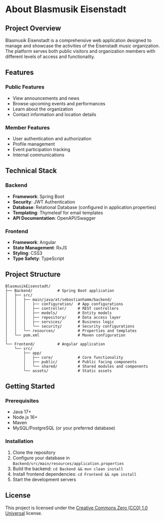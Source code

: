 # About Blasmusik Eisenstadt

## Project Overview
Blasmusik Eisenstadt is a comprehensive web application designed to manage and showcase the activities of the Eisenstadt music organization. The platform serves both public visitors and organization members with different levels of access and functionality.

## Features

### Public Features
- View announcements and news
- Browse upcoming events and performances
- Learn about the organization
- Contact information and location details

### Member Features
- User authentication and authorization
- Profile management
- Event participation tracking
- Internal communications

## Technical Stack

### Backend
- **Framework**: Spring Boot
- **Security**: JWT Authentication
- **Database**: Relational Database (configured in application.properties)
- **Templating**: Thymeleaf for email templates
- **API Documentation**: OpenAPI/Swagger

### Frontend
- **Framework**: Angular
- **State Management**: RxJS
- **Styling**: CSS3
- **Type Safety**: TypeScript

## Project Structure
```
BlasmusikEisenstadt/
├── Backend/           # Spring Boot application
│   ├── src/
│   │   ├── main/java/at/sebastianhamm/backend/
│   │   │   ├── configuration/  # App configurations
│   │   │   ├── controller/     # REST controllers
│   │   │   ├── models/         # Entity models
│   │   │   ├── repository/     # Data access layer
│   │   │   ├── services/       # Business logic
│   │   │   └── security/       # Security configurations
│   │   └── resources/          # Properties and templates
│   └── pom.xml                 # Maven configuration
│
└── Frontend/          # Angular application
    └── src/
        ├── app/
        │   ├── core/           # Core functionality
        │   ├── public/         # Public facing components
        │   └── shared/         # Shared modules and components
        └── assets/             # Static assets
```

## Getting Started

### Prerequisites
- Java 17+
- Node.js 16+
- Maven
- MySQL/PostgreSQL (or your preferred database)

### Installation
1. Clone the repository
2. Configure your database in `Backend/src/main/resources/application.properties`
3. Build the backend: `cd Backend && mvn clean install`
4. Install frontend dependencies: `cd Frontend && npm install`
5. Start the development servers

## License
This project is licensed under the [Creative Commons Zero (CC0) 1.0 Universal](LICENSE) license.
